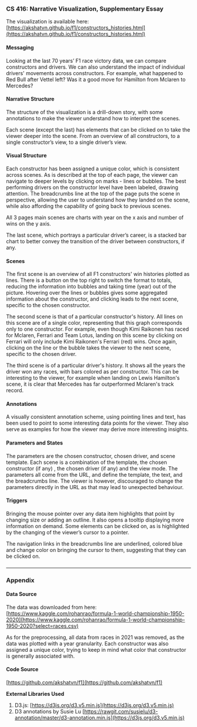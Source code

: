 ### CS 416: Narrative Visualization, Supplementary Essay


The visualization is available here: [https://akshatvn.github.io/f1/constructors_histories.html](https://akshatvn.github.io/f1/constructors_histories.html)


#### **Messaging**

Looking at the last 70 years’ F1 race victory data, we can compare constructors and drivers. We can also understand the impact of individual drivers' movements across constructors. For example, what happened to Red Bull after Vettel left? Was it a good move for Hamilton from Mclaren to Mercedes?


#### **Narrative Structure**

The structure of the visualization is a drill-down story, with some annotations to make the viewer understand how to interpret the scenes.

Each scene (except the last) has elements that can be clicked on to take the viewer deeper into the scene. From an overview of all constructors, to a single constructor’s view, to a single driver’s view.


#### **Visual Structure**

Each constructor has been assigned a unique color, which is consistent across scenes. As is described at the top of each page, the viewer can navigate to deeper levels by clicking on marks - lines or bubbles. The best performing drivers on the constructor level have been labeled, drawing attention. The breadcrumbs line at the top of the page puts the scene in perspective, allowing the user to understand how they landed on the scene, while also affording the capability of going back to previous scenes.

All 3 pages main scenes are charts with year on the x axis and number of wins on the y axis.

The last scene, which portrays a particular driver’s career, is a stacked bar chart to better convey the transition of the driver between constructors, if any.


#### **Scenes**

The first scene is an overview of all F1 constructors' win histories plotted as lines. There is a button on the top right to switch the format to totals, reducing the information into bubbles and taking time (year) out of the picture. Hovering over the lines or bubbles gives some aggregated information about the constructor, and clicking leads to the next scene, specific to the chosen constructor.

The second scene is that of a particular constructor's history. All lines on this scene are of a single color, representing that this graph corresponds only to one constructor. For example, even though Kimi Raikonen has raced for Mclaren, Ferrari and Team Lotus, landing on this scene by clicking on Ferrari will only include Kimi Raikonen's Ferrari (red) wins. Once again, clicking on the line or the bubble takes the viewer to the next scene, specific to the chosen driver.

The third scene is of a particular driver's history. It shows all the years the driver won any races, with bars colored as per constructor. This can be interesting to the viewer, for example when landing on Lewis Hamilton's scene, it is clear that Mercedes has far outperformed Mclaren's track record.


#### **Annotations**

A visually consistent annotation scheme, using pointing lines and text, has been used to point to some interesting data points for the viewer. They also serve as examples for how the viewer may derive more interesting insights. 


#### **Parameters and States**

The parameters are the chosen constructor, chosen driver, and scene template. Each scene is a combination of the template, the chosen constructor (if any) , the chosen driver (if any) and the view mode. The parameters all come from the URL, and define the template, the text, and the breadcrumbs line. The viewer is however, discouraged to change the parameters directly in the URL as that may lead to unexpected behaviour.


#### **Triggers**

Bringing the mouse pointer over any data item highlights that point by changing size or adding an outline. It also opens a tooltip displaying more information on demand. Some elements can be clicked on, as is highlighted by the changing of the viewer’s cursor to a pointer.

The navigation links in the breadcrumbs line are underlined, colored blue and change color on bringing the cursor to them, suggesting that they can be clicked on. 


### 
---


### Appendix


#### **Data Source**

The data was downloaded from here: [https://www.kaggle.com/rohanrao/formula-1-world-championship-1950-2020](https://www.kaggle.com/rohanrao/formula-1-world-championship-1950-2020?select=races.csv)

As for the preprocessing, all data from races in 2021 was removed, as the data was plotted with a year granularity. Each constructor was also assigned a unique color, trying to keep in mind what color that constructor is generally associated with. 


#### **Code Source**

[https://github.com/akshatvn/f1](https://github.com/akshatvn/f1)


**External Libraries Used**



1. D3.js: [https://d3js.org/d3.v5.min.js](https://d3js.org/d3.v5.min.js)
2. D3 annotations by Susie Lu [https://rawgit.com/susielu/d3-annotation/master/d3-annotation.min.js](https://d3js.org/d3.v5.min.js)
